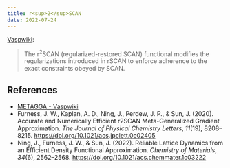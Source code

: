 ```yaml
---
title: r<sup>2</sup>SCAN
date: 2022-07-24
---
```


[Vaspwiki](https://www.vasp.at/wiki/index.php/METAGGA):

> The r<sup>2</sup>SCAN (regularized-restored SCAN) functional modifies the regularizations introduced in rSCAN to enforce adherence to the exact constraints obeyed by SCAN.

## References

- [METAGGA - Vaspwiki](https://www.vasp.at/wiki/index.php/METAGGA)
- Furness, J. W., Kaplan, A. D., Ning, J., Perdew, J. P., & Sun, J. (2020). Accurate and Numerically Efficient r2SCAN Meta-Generalized Gradient Approximation. *The Journal of Physical Chemistry Letters*, *11*(19), 8208–8215. https://doi.org/10.1021/acs.jpclett.0c02405
- Ning, J., Furness, J. W., & Sun, J. (2022). Reliable Lattice Dynamics from an Efficient Density Functional Approximation. *Chemistry of Materials*, *34*(6), 2562–2568. https://doi.org/10.1021/acs.chemmater.1c03222